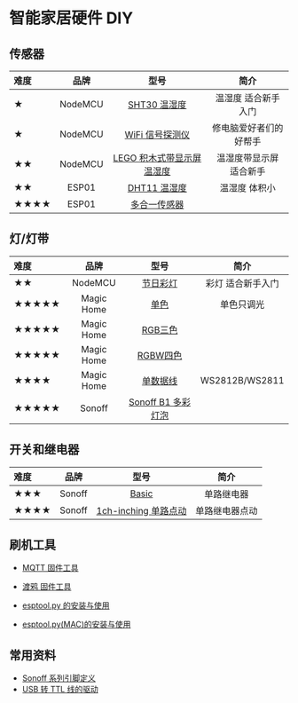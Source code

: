# 智能家居硬件 DIY



## 传感器

| 难度 | 品牌 | 型号 | 简介 |
|:-|:-:|:-:|:-:|
| ★ | NodeMCU | [SHT30 温湿度](diy/nodemcu/sht30) | 温湿度 适合新手入门 |
| ★ | NodeMCU | [WiFi 信号探测仪](diy/nodemcu/wifi_signal) | 修电脑爱好者们的好帮手 |
| ★★ | NodeMCU | [LEGO 积木式带显示屏温湿度](diy/nodemcu/lego) | 温湿度带显示屏 适合新手 |
| ★★ | ESP01 | [DHT11 温湿度](diy/esp01/dht11) | 温湿度 体积小 |
| ★★★★ | ESP01 | [多合一传感器](diy/nodemcu/bruh) |  |



## 灯/灯带

| 难度 | 品牌 | 型号 | 简介 |
|:-|:-:|:-:|:-:|
| ★★ | NodeMCU | [节日彩灯](diy/nodemcu/festival) | 彩灯 适合新手入门 |
| ★★★★★ | Magic Home | [单色](diy/magichome/monochromatic) | 单色只调光 |
| ★★★★★ | Magic Home | [RGB三色](diy/magichome/rgb) |  |
| ★★★★★ | Magic Home | [RGBW四色](diy/magichome/rgbw) |  |
| ★★★★ | Magic Home | [单数据线](diy/magichome/fastled_clockless) | WS2812B/WS2811 |
| ★★★★★ | Sonoff | [Sonoff B1 多彩灯泡](diy/sonoff/b1) |  |




## 开关和继电器

| 难度 | 品牌 | 型号 | 简介 |
|:-|:-:|:-:|:-:|
| ★★★ | Sonoff | [Basic](diy/sonoff/basic) | 单路继电器
| ★★★★ | Sonoff | [1ch-inching 单路点动](diy/sonoff/1ch-inching) | 单路继电器点动




<!-- - [红外人体传感器](diy/esp01/pir) -->



## 刷机工具

- [MQTT 固件工具](diy/flasher)
- [渡鸦 固件工具](raven/flasher)


- [esptool.py 的安装与使用](diy/esptool)
- [esptool.py(MAC)的安装与使用](diy/esptool_mac)


## 常用资料

- [Sonoff 系列引脚定义](diy/sonoff/)
- [USB 转 TTL 线的驱动 ](diy/ttl)



